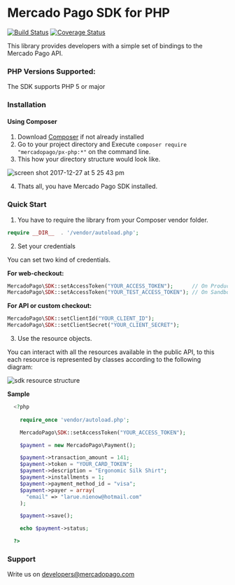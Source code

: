 # Mercado Pago SDK for PHP

[![Build Status](https://travis-ci.org/imasson/px-php.png)](https://travis-ci.org/imasson/px-php)
[![Coverage Status](https://coveralls.io/repos/github/imasson/px-php/badge.svg?branch=feature-ci-configuration-restclient)](https://coveralls.io/github/imasson/px-php?branch=feature-ci-configuration-restclient)

This library provides developers with a simple set of bindings to the Mercado Pago API.

### PHP Versions Supported:

The SDK supports PHP 5 or major

### Installation 

#### Using Composer

1. Download [Composer](https://getcomposer.org/download/) if not already installed
2. Go to your project directory and Execute `composer require "mercadopago/px-php:*"` on the command line.
3. This how your directory structure would look like.

![screen shot 2017-12-27 at 5 25 43 pm](https://user-images.githubusercontent.com/864790/34393031-6c1068a4-eb2e-11e7-933a-81a47ba7b727.png)

4. Thats all, you have Mercado Pago SDK installed.

### Quick Start 

1. You have to require the library from your Composer vendor folder.

  ```php
  require __DIR__  . '/vendor/autoload.php';
  ```

2. Set your credentials

  You can set two kind of credentials.

  **For web-checkout:**
  ```php
  MercadoPago\SDK::setAccessToken("YOUR_ACCESS_TOKEN");      // On Production
  MercadoPago\SDK::setAccessToken("YOUR_TEST_ACCESS_TOKEN"); // On Sandbox
  ```

  **For API or custom checkout:**
  ```php
  MercadoPago\SDK::setClientId("YOUR_CLIENT_ID");
  MercadoPago\SDK::setClientSecret("YOUR_CLIENT_SECRET");
  ```
  
3. Use the resource objects.

  You can interact with all the resources available in the public API, to this each resource is represented by classes according to the following diagram:
  
  ![sdk resource structure](https://user-images.githubusercontent.com/864790/34393059-9acad058-eb2e-11e7-9987-494eaf19d109.png)
  
  **Sample**
  
```php
  <?php
  
    require_once 'vendor/autoload.php';

    MercadoPago\SDK::setAccessToken("YOUR_ACCESS_TOKEN");

    $payment = new MercadoPago\Payment();

    $payment->transaction_amount = 141;
    $payment->token = "YOUR_CARD_TOKEN";
    $payment->description = "Ergonomic Silk Shirt";
    $payment->installments = 1;
    $payment->payment_method_id = "visa";
    $payment->payer = array(
      "email" => "larue.nienow@hotmail.com"
    );

    $payment->save();

    echo $payment->status;

  ?>
```
  
### Support 

Write us on developers@mercadopago.com
